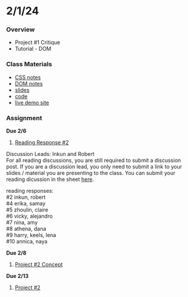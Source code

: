 # 2/1/24
### Overview  
* Project #1 Critique
* Tutorial - DOM
### Class Materials
* [CSS notes](../../notes/css.md)
* [DOM notes](../../notes/dom.md)
* [slides](https://docs.google.com/presentation/d/1ZvqZNBcvBlQcOXb094tY6KD1icOX5zaDw1kp97Opvfo/edit?usp=sharing)
* [code](https://github.com/samheckle/networked-media-sp-24/tree/main/webserver/public/class4demo)
* [live demo site](http://159.89.85.172/class4demo/)
### Assignment
**Due 2/6**
1. [Reading Response #2](https://github.com/samheckle/networked-media-sp-24/blob/main/assignments/readings.md#reading-response-2)  

Discussion Leads: Inkun and Robert    
For all reading discussions, you are still required to submit a discussion post. If you are a discussion lead, you only need to submit a link to your slides / material you are presenting to the class. You can submit your reading dicussion in the sheet [here](https://docs.google.com/spreadsheets/d/1I4rMb-gg-LCbdFIfDhe7uzGNk5gqZN4I2E5XjWZsquM/edit#gid=1715658920).

reading responses:  
#2    				inkun, robert    
#4    				erika, samay    
#5    				zhoulin, claire    
#6    				vicky, alejandro    
#7    				nina, amy    
#8    				athena, dana    
#9    				harry, keels, lena  
#10    			  annica, naya	

**Due 2/8**
1. [Project #2 Concept](https://github.com/samheckle/networked-media-sp-24/blob/main/assignments/projects.md#project-2)

**Due 2/13**
1. [Project #2](https://github.com/samheckle/networked-media-sp-24/blob/main/assignments/projects.md#project-2)

